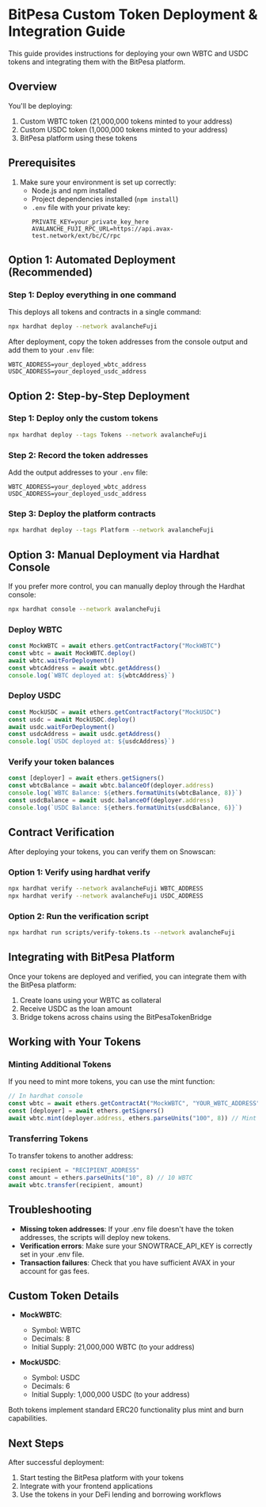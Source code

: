 # BitPesa Custom Token Deployment & Integration Guide

This guide provides instructions for deploying your own WBTC and USDC tokens and integrating them with the BitPesa platform.

## Overview

You'll be deploying:
1. Custom WBTC token (21,000,000 tokens minted to your address)
2. Custom USDC token (1,000,000 tokens minted to your address)
3. BitPesa platform using these tokens

## Prerequisites

1. Make sure your environment is set up correctly:
   - Node.js and npm installed
   - Project dependencies installed (`npm install`)
   - `.env` file with your private key:
     ```
     PRIVATE_KEY=your_private_key_here
     AVALANCHE_FUJI_RPC_URL=https://api.avax-test.network/ext/bc/C/rpc
     ```

## Option 1: Automated Deployment (Recommended)

### Step 1: Deploy everything in one command

This deploys all tokens and contracts in a single command:

```bash
npx hardhat deploy --network avalancheFuji
```

After deployment, copy the token addresses from the console output and add them to your `.env` file:

```
WBTC_ADDRESS=your_deployed_wbtc_address
USDC_ADDRESS=your_deployed_usdc_address
```

## Option 2: Step-by-Step Deployment

### Step 1: Deploy only the custom tokens

```bash
npx hardhat deploy --tags Tokens --network avalancheFuji
```

### Step 2: Record the token addresses

Add the output addresses to your `.env` file:

```
WBTC_ADDRESS=your_deployed_wbtc_address
USDC_ADDRESS=your_deployed_usdc_address
```

### Step 3: Deploy the platform contracts

```bash
npx hardhat deploy --tags Platform --network avalancheFuji
```

## Option 3: Manual Deployment via Hardhat Console

If you prefer more control, you can manually deploy through the Hardhat console:

```bash
npx hardhat console --network avalancheFuji
```

### Deploy WBTC
```javascript
const MockWBTC = await ethers.getContractFactory("MockWBTC")
const wbtc = await MockWBTC.deploy()
await wbtc.waitForDeployment()
const wbtcAddress = await wbtc.getAddress()
console.log(`WBTC deployed at: ${wbtcAddress}`)
```

### Deploy USDC
```javascript
const MockUSDC = await ethers.getContractFactory("MockUSDC")
const usdc = await MockUSDC.deploy()
await usdc.waitForDeployment()
const usdcAddress = await usdc.getAddress()
console.log(`USDC deployed at: ${usdcAddress}`)
```

### Verify your token balances
```javascript
const [deployer] = await ethers.getSigners()
const wbtcBalance = await wbtc.balanceOf(deployer.address)
console.log(`WBTC Balance: ${ethers.formatUnits(wbtcBalance, 8)}`)
const usdcBalance = await usdc.balanceOf(deployer.address)
console.log(`USDC Balance: ${ethers.formatUnits(usdcBalance, 6)}`)
```

## Contract Verification

After deploying your tokens, you can verify them on Snowscan:

### Option 1: Verify using hardhat verify
```bash
npx hardhat verify --network avalancheFuji WBTC_ADDRESS
npx hardhat verify --network avalancheFuji USDC_ADDRESS
```

### Option 2: Run the verification script
```bash
npx hardhat run scripts/verify-tokens.ts --network avalancheFuji
```

## Integrating with BitPesa Platform

Once your tokens are deployed and verified, you can integrate them with the BitPesa platform:

1. Create loans using your WBTC as collateral
2. Receive USDC as the loan amount
3. Bridge tokens across chains using the BitPesaTokenBridge

## Working with Your Tokens

### Minting Additional Tokens

If you need to mint more tokens, you can use the mint function:

```javascript
// In hardhat console
const wbtc = await ethers.getContractAt("MockWBTC", "YOUR_WBTC_ADDRESS")
const [deployer] = await ethers.getSigners()
await wbtc.mint(deployer.address, ethers.parseUnits("100", 8)) // Mint 100 more WBTC
```

### Transferring Tokens

To transfer tokens to another address:

```javascript
const recipient = "RECIPIENT_ADDRESS"
const amount = ethers.parseUnits("10", 8) // 10 WBTC
await wbtc.transfer(recipient, amount)
```

## Troubleshooting

- **Missing token addresses**: If your .env file doesn't have the token addresses, the scripts will deploy new tokens.
- **Verification errors**: Make sure your SNOWTRACE_API_KEY is correctly set in your .env file.
- **Transaction failures**: Check that you have sufficient AVAX in your account for gas fees.

## Custom Token Details

- **MockWBTC**:
  - Symbol: WBTC
  - Decimals: 8
  - Initial Supply: 21,000,000 WBTC (to your address)

- **MockUSDC**:
  - Symbol: USDC
  - Decimals: 6
  - Initial Supply: 1,000,000 USDC (to your address)

Both tokens implement standard ERC20 functionality plus mint and burn capabilities.

## Next Steps

After successful deployment:
1. Start testing the BitPesa platform with your tokens
2. Integrate with your frontend applications
3. Use the tokens in your DeFi lending and borrowing workflows
